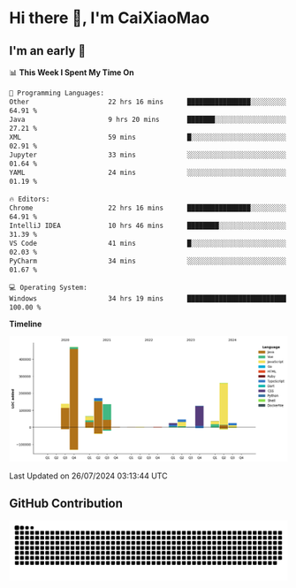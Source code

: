 # Hi there 👋, I'm CaiXiaoMao

## I'm an early 🐤
<!--START_SECTION:waka-->
📊 **This Week I Spent My Time On** 

```text
💬 Programming Languages: 
Other                    22 hrs 16 mins      ████████████████░░░░░░░░░   64.91 % 
Java                     9 hrs 20 mins       ███████░░░░░░░░░░░░░░░░░░   27.21 % 
XML                      59 mins             █░░░░░░░░░░░░░░░░░░░░░░░░   02.91 % 
Jupyter                  33 mins             ░░░░░░░░░░░░░░░░░░░░░░░░░   01.64 % 
YAML                     24 mins             ░░░░░░░░░░░░░░░░░░░░░░░░░   01.19 % 

🔥 Editors: 
Chrome                   22 hrs 16 mins      ████████████████░░░░░░░░░   64.91 % 
IntelliJ IDEA            10 hrs 46 mins      ████████░░░░░░░░░░░░░░░░░   31.39 % 
VS Code                  41 mins             █░░░░░░░░░░░░░░░░░░░░░░░░   02.03 % 
PyCharm                  34 mins             ░░░░░░░░░░░░░░░░░░░░░░░░░   01.67 % 

💻 Operating System: 
Windows                  34 hrs 19 mins      █████████████████████████   100.00 % 
```

**Timeline**

![Lines of Code chart](https://raw.githubusercontent.com/caixiaomao/caixiaomao/main/assets/bar_graph.png)


 Last Updated on 26/07/2024 03:13:44 UTC
<!--END_SECTION:waka-->

## GitHub Contribution
<picture>
  <source media="(prefers-color-scheme: dark)" srcset="/dist/snake/github-contribution-grid-snake-dark.svg" />
  <source media="(prefers-color-scheme: light)" srcset="/dist/snake/github-contribution-grid-snake.svg" />
  <img alt="github contribution grid snake animation" src="/dist/snake/github-contribution-grid-snake.svg" />
</picture>
